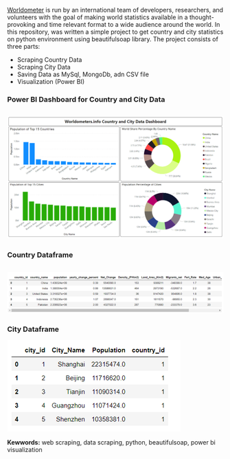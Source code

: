 [Worldometer](https://www.worldometers.info) is run by an international team of developers, researchers, and volunteers with the goal of making world statistics available in a thought-provoking and time relevant format to a wide audience around the world. 
In this repository, was written a simple project to get country and city statistics on python environment using beautifulsoap library. The project consists of three parts:
- Scraping Country Data
- Scraping City Data 
- Saving Data as MySql, MongoDb, adn CSV file
- Visualization (Power BI)

### Power BI Dashboard for Country and City Data
![dashboard](/images/dashboard.PNG)
---
### Country Dataframe 
![country_data](/images/country_dataframe.PNG)
---
### City Dataframe
![city_data](/images/city_dataframe.PNG)

**Kewwords:** web scraping, data scraping, python, beautifulsoap, power bi visualization